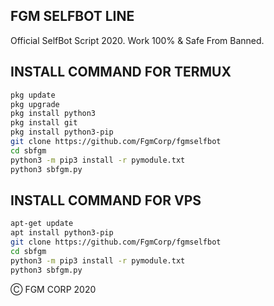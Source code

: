 ## FGM SELFBOT LINE
Official SelfBot Script 2020.
Work 100% & Safe From Banned.

## INSTALL COMMAND FOR TERMUX

```sh
pkg update
pkg upgrade
pkg install python3
pkg install git
pkg install python3-pip
git clone https://github.com/FgmCorp/fgmselfbot
cd sbfgm
python3 -m pip3 install -r pymodule.txt
python3 sbfgm.py
```

## INSTALL COMMAND FOR VPS

```sh
apt-get update
apt install python3-pip
git clone https://github.com/FgmCorp/fgmselfbot
cd sbfgm
python3 -m pip3 install -r pymodule.txt
python3 sbfgm.py
```
Ⓒ FGM CORP 2020

